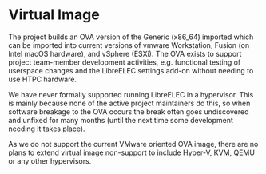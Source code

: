 # Virtual Image

The project builds an OVA version of the Generic (x86\_64) imported which can be imported into current versions of vmware Workstation, Fusion (on Intel macOS hardware), and vSphere (ESXi). The OVA exists to support project team-member development activities, e.g. functional testing of userspace changes and the LibreELEC settings add-on without needing to use HTPC hardware.

We have never formally supported running LibreELEC in a hypervisor. This is mainly because none of the active project maintainers do this, so when software breakage to the OVA occurs the break often goes undiscovered and unfixed for many months (until the next time some development needing it takes place).

As we do not support the current VMware oriented OVA image, there are no plans to extend virtual image non-support to include Hyper-V, KVM, QEMU or any other hypervisors.&#x20;
